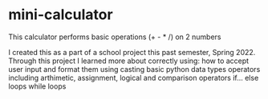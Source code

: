 # mini-calculator
 This calculator performs basic operations (+ - * /) on 2 numbers

 I created this as a part of a school project this past semester, Spring 2022. 
 Through this project I learned more about correctly using:
   how to accept user input and format them using casting
   basic python data types
   operators including arthimetic, assignment, logical and comparison operators
   if... else loops
   while loops

